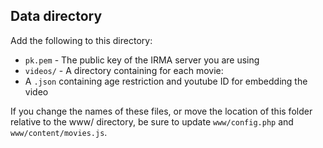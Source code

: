 Data directory
--------------

Add the following to this directory:

 * `pk.pem` - The public key of the IRMA server you are using
 * `videos/` - A directory containing for each movie:
  * A `.json` containing age restriction and youtube ID for embedding the video


If you change the names of these files, or move the location of this folder relative to the www/ directory, be sure to update `www/config.php` and `www/content/movies.js`.